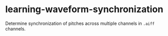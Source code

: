 # learning-waveform-synchronization
Determine synchronization of pitches across multiple channels in `.aiff` channels.
